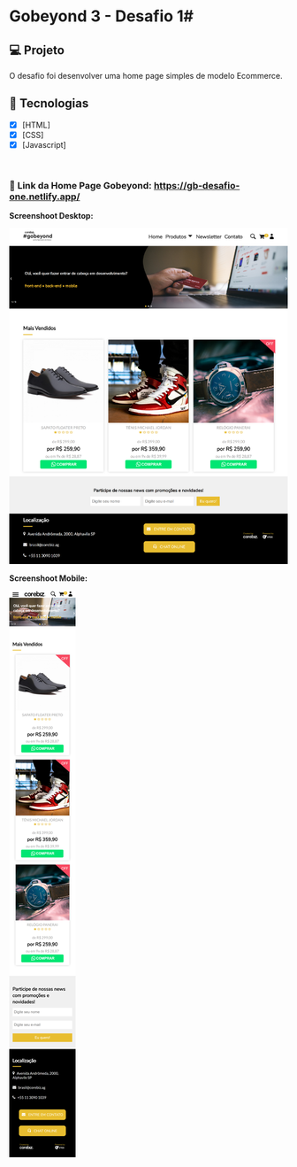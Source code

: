 # Gobeyond 3 - Desafio 1# 

## 💻 **Projeto**

O desafio foi desenvolver uma home page simples de modelo Ecommerce.

## 🔗 Tecnologias

- [x] [HTML]
- [x] [CSS]
- [x] [Javascript]

<br>

### 🔗 **Link da Home Page Gobeyond:** https://gb-desafio-one.netlify.app/

**Screenshoot Desktop:** <br>

![Home Page Gobeyond](assets/screenshoots/screenshoot_desktop.png 'Home Page Gobeyond')

**Screenshoot Mobile:** <br>

![Home Page Gobeyond](assets/screenshoots/screenshoot_mobile.png 'Home Page Gobeyond')


